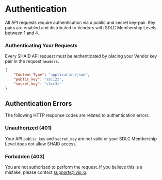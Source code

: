 # Authentication
All API requests require authentication via a public and secret key-pair. Key pairs are enabled and distributed to Vendors with SDLC Membership Levels between 1 and 4.

### Authenticating Your Requests
Every SHAID API request must be authenticated by placing your Vendor key pair in the request `headers`.
```json
{
    "Content-Type": "application/json",
    "public_key": "abc123",
    "secret_key": "s3cr3t"
}
```

## Authentication Errors
The following HTTP response codes are related to authentication errors.

### Unauthorized (401)
Your API `public_key` and `secret_key` are not valid or your SDLC Membership Level does not allow SHAID access.

### Forbidden (403)
You are not authorized to perform the request. If you believe this is a mistake, please contact support@livio.io.
